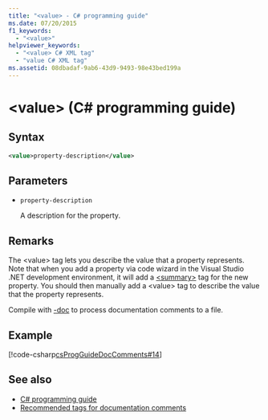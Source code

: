 ```yaml
---
title: "<value> - C# programming guide"
ms.date: 07/20/2015
f1_keywords:
  - "<value>"
helpviewer_keywords:
  - "<value> C# XML tag"
  - "value C# XML tag"
ms.assetid: 08dbadaf-9ab6-43d9-9493-98e43bed199a
---
```

# \<value> (C# programming guide)

## Syntax

```xml
<value>property-description</value>
```

## Parameters

- `property-description`

  A description for the property.

## Remarks

The \<value> tag lets you describe the value that a property represents. Note that when you add a property via code wizard in the Visual Studio .NET development environment, it will add a [\<summary>](./summary.md) tag for the new property. You should then manually add a \<value> tag to describe the value that the property represents.

Compile with [-doc](../../language-reference/compiler-options/doc-compiler-option.md) to process documentation comments to a file.

## Example

[!code-csharp[csProgGuideDocComments#14](~/samples/snippets/csharp/VS_Snippets_VBCSharp/csProgGuideDocComments/CS/DocComments.cs#14)]

## See also

- [C# programming guide](../index.md)
- [Recommended tags for documentation comments](./recommended-tags-for-documentation-comments.md)
